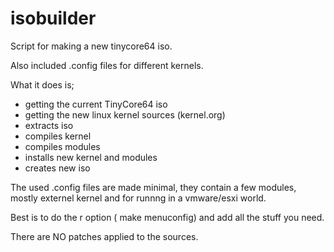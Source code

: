 # isobuilder

Script for making a new tinycore64 iso.

Also included .config files for different kernels.

What it does is;
- getting the current TinyCore64 iso
- getting the new linux kernel sources (kernel.org)
- extracts iso
- compiles kernel
- compiles modules
- installs new kernel and modules
- creates new iso

The used .config files are made minimal, they contain a few modules, mostly externel kernel and for runnng in a vmware/esxi world.

Best is to do the r option ( make menuconfig) and add all the stuff you need.

There are NO patches applied to the sources.
